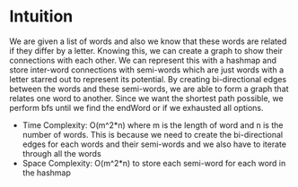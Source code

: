 # Intuition
We are given a list of words and also we know that these words are related if they differ by a letter. Knowing this, we can create a graph to show their connections with each other. We can represent this with a hashmap and store inter-word connections with semi-words which are just words with a letter starred out to represent its potential. By creating bi-directional edges between the words and these semi-words, we are able to form a graph that relates one word to another. Since we want the shortest path possible, we perform bfs until we find the endWord or if we exhausted all options.
* Time Complexity: O(m^2*n) where m is the length of word and n is the number of words. This is because we need to create the bi-directional edges for each words and their semi-words and we also have to iterate through all the words
* Space Complexity: O(m^2*n) to store each semi-word for each word in the hashmap